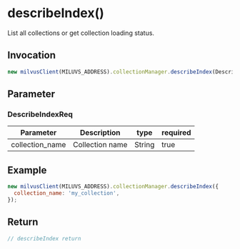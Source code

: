 # describeIndex()
List all collections or get collection loading status.

## Invocation 
```javascript
new milvusClient(MILUVS_ADDRESS).collectionManager.describeIndex(DescribeIndexReq);
```

## Parameter
### DescribeIndexReq
| Parameter       | Description     | type   | required |
| --------------- | --------------- | ------ | -------- |
| collection_name | Collection name | String | true     |

## Example
```javascript
new milvusClient(MILUVS_ADDRESS).collectionManager.describeIndex({
  collection_name: 'my_collection',
});
```

## Return
```javascript
// describeIndex return
```
